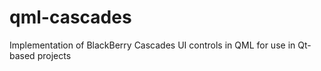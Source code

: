 qml-cascades
============

Implementation of BlackBerry Cascades UI controls in QML for use in Qt-based projects